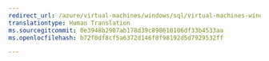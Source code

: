 ```yaml
---
redirect_url: /azure/virtual-machines/windows/sql/virtual-machines-windows-sql-server-iaas-overview
translationtype: Human Translation
ms.sourcegitcommit: 0e3948b2907ab178d39c898610106df33b4533aa
ms.openlocfilehash: b72f0df8cf5a6372d146f8f98192d5d7929532ff

---
```



<!--HONumber=Feb17_HO1-->


